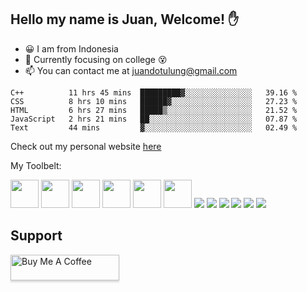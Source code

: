 ## Hello my name is Juan, Welcome! ✋

- 😀 I am from Indonesia
- 📖 Currently focusing on college 😵
- 📫 You can contact me at juandotulung@gmail.com

<!--START_SECTION:waka-->
```text
C++          11 hrs 45 mins  █████████▓░░░░░░░░░░░░░░░   39.16 % 
CSS          8 hrs 10 mins   ██████▓░░░░░░░░░░░░░░░░░░   27.23 % 
HTML         6 hrs 27 mins   █████▒░░░░░░░░░░░░░░░░░░░   21.52 % 
JavaScript   2 hrs 21 mins   ██░░░░░░░░░░░░░░░░░░░░░░░   07.87 % 
Text         44 mins         ▓░░░░░░░░░░░░░░░░░░░░░░░░   02.49 % 
```
<!--END_SECTION:waka-->

Check out my personal website [here](https://juanc.me)

My Toolbelt:

[<img height="45" src="https://img.icons8.com/color/50/000000/golang.png"/>](https://icons8.com/icon/44442/golang)
[<img height="45" src="https://img.icons8.com/color/48/26e07f/nodejs.png"/>](https://icons8.com/icon/54087/nodejs)
[<img height="45" src="https://img.icons8.com/color/48/000000/javascript.png"/>](https://icons8.com/icon/108784/javascript)
[<img height="45" src="https://img.icons8.com/color/48/000000/typescript.png"/>](https://icons8.com/icon/uJM6fQYqDaZK/typescript)
[<img height="45" src="https://img.icons8.com/windows/32/26e07f/vuejs.png"/>](https://icons8.com/icon/3UzMbioJA7La/vuejs)
[<img height="45" src="https://img.icons8.com/plasticine/100/26e07f/react.png"/>](https://icons8.com/icon/NfbyHexzVEDk/react)
[<img src="https://img.icons8.com/officel/48/000000/php-logo.png"/>](https://icons8.com/icon/fAMVO_fuoOuC/php-logo)
[<img src="https://img.icons8.com/color/48/26e07f/postgreesql.png"/>](https://icons8.com/icon/38561/postgresql)
[<img src="https://img.icons8.com/color/48/000000/mysql-logo.png"/>](https://icons8.com/icon/UFXRpPFebwa2/mysql-logo)
[<img src="https://img.icons8.com/color/48/000000/mongodb.png"/>](https://icons8.com/icon/74402/mongodb)
[<img src="https://img.icons8.com/color/48/000000/redis.png"/>](https://icons8.com/icon/pHS3eRpynIRQ/redis)
[<img src="https://img.icons8.com/color/48/000000/docker.png"/>](https://icons8.com/icon/22813/docker)


## Support

<a href="https://www.buymeacoffee.com/hotpotato" target="_blank"><img src="https://www.buymeacoffee.com/assets/img/custom_images/orange_img.png" alt="Buy Me A Coffee" style="height: 41px !important;width: 174px !important;box-shadow: 0px 3px 2px 0px rgba(190, 190, 190, 0.5) !important;-webkit-box-shadow: 0px 3px 2px 0px rgba(190, 190, 190, 0.5) !important;" ></a>
